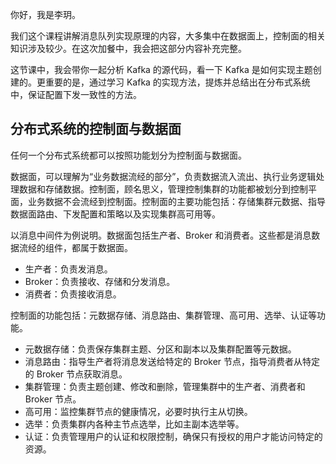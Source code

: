 你好，我是李玥。

我们这个课程讲解消息队列实现原理的内容，大多集中在数据面上，控制面的相关知识涉及较少。在这次加餐中，我会把这部分内容补充完整。

这节课中，我会带你一起分析 Kafka 的源代码，看一下 Kafka 是如何实现主题创建的。更重要的是，通过学习 Kafka 的实现方法，提炼并总结出在分布式系统中，保证配置下发一致性的方法。

## 分布式系统的控制面与数据面

任何一个分布式系统都可以按照功能划分为控制面与数据面。

数据面，可以理解为“业务数据流经的部分”，负责数据流入流出、执行业务逻辑处理数据和存储数据。控制面，顾名思义，管理控制集群的功能都被划分到控制平面，业务数据不会流经到控制面。控制面的主要功能包括：存储集群元数据、指导数据面路由、下发配置和策略以及实现集群高可用等。

以消息中间件为例说明。数据面包括生产者、Broker 和消费者。这些都是消息数据流经的组件，都属于数据面。

- 生产者：负责发消息。
- Broker：负责接收、存储和分发消息。
- 消费者：负责接收消息。

控制面的功能包括：元数据存储、消息路由、集群管理、高可用、选举、认证等功能。

- 元数据存储：负责保存集群主题、分区和副本以及集群配置等元数据。
- 消息路由：指导生产者将消息发送给特定的 Broker 节点，指导消费者从特定的 Broker 节点获取消息。
- 集群管理：负责主题创建、修改和删除，管理集群中的生产者、消费者和 Broker 节点。
- 高可用：监控集群节点的健康情况，必要时执行主从切换。
- 选举：负责集群内各种主节点选举，比如主副本选举等。
- 认证：负责管理用户的认证和权限控制，确保只有授权的用户才能访问特定的资源。